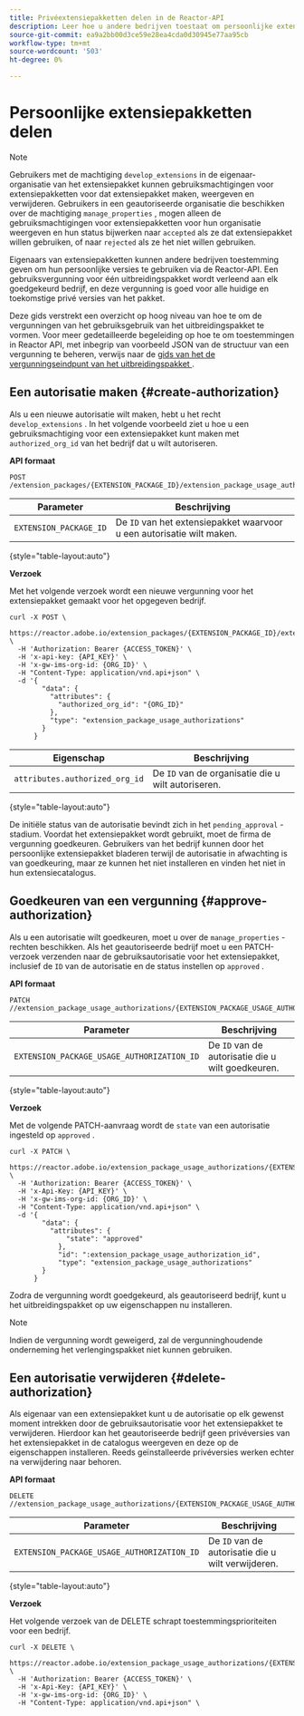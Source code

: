 ```yaml
---
title: Privéextensiepakketten delen in de Reactor-API
description: Leer hoe u andere bedrijven toestaat om persoonlijke extensiepakketten te delen in de Reactor-API.
source-git-commit: ea9a2bb00d3ce59e28ea4cda0d30945e77aa95cb
workflow-type: tm+mt
source-wordcount: '503'
ht-degree: 0%

---
```



# Persoonlijke extensiepakketten delen

>[!NOTE]
>
>Gebruikers met de machtiging `develop_extensions` in de eigenaar-organisatie van het extensiepakket kunnen gebruiksmachtigingen voor extensiepakketten voor dat extensiepakket maken, weergeven en verwijderen. Gebruikers in een geautoriseerde organisatie die beschikken over de machtiging `manage_properties` , mogen alleen de gebruiksmachtigingen voor extensiepakketten voor hun organisatie weergeven en hun status bijwerken naar `accepted` als ze dat extensiepakket willen gebruiken, of naar `rejected` als ze het niet willen gebruiken.

Eigenaars van extensiepakketten kunnen andere bedrijven toestemming geven om hun persoonlijke versies te gebruiken via de Reactor-API. Een gebruiksvergunning voor één uitbreidingspakket wordt verleend aan elk goedgekeurd bedrijf, en deze vergunning is goed voor alle huidige en toekomstige privé versies van het pakket.

Deze gids verstrekt een overzicht op hoog niveau van hoe te om de vergunningen van het gebruiksgebruik van het uitbreidingspakket te vormen. Voor meer gedetailleerde begeleiding op hoe te om toestemmingen in Reactor API, met inbegrip van voorbeeld JSON van de structuur van een vergunning te beheren, verwijs naar de [ gids van het de vergunningseindpunt van het uitbreidingspakket ](../endpoints/extension-package-usage-authorizations.md).

## Een autorisatie maken {#create-authorization}

Als u een nieuwe autorisatie wilt maken, hebt u het recht `develop_extensions` . In het volgende voorbeeld ziet u hoe u een gebruiksmachtiging voor een extensiepakket kunt maken met `authorized_org_id` van het bedrijf dat u wilt autoriseren.

**API formaat**

```http
POST /extension_packages/{EXTENSION_PACKAGE_ID}/extension_package_usage_authorizations
```

| Parameter | Beschrijving |
| --- | --- |
| `EXTENSION_PACKAGE_ID` | De `ID` van het extensiepakket waarvoor u een autorisatie wilt maken. |

{style="table-layout:auto"}

**Verzoek**

Met het volgende verzoek wordt een nieuwe vergunning voor het extensiepakket gemaakt voor het opgegeven bedrijf.

```shell
curl -X POST \
  https://reactor.adobe.io/extension_packages/{EXTENSION_PACKAGE_ID}/extension_package_usage_authorizations \
  -H 'Authorization: Bearer {ACCESS_TOKEN}' \
  -H 'x-api-key: {API_KEY}' \
  -H 'x-gw-ims-org-id: {ORG_ID}' \
  -H "Content-Type: application/vnd.api+json" \
  -d '{
        "data": {
          "attributes": {
            "authorized_org_id": "{ORG_ID}"
          },
          "type": "extension_package_usage_authorizations"
        }
      } 
```

| Eigenschap | Beschrijving |
| --- | --- |
| `attributes.authorized_org_id` | De `ID` van de organisatie die u wilt autoriseren. |

{style="table-layout:auto"}

De initiële status van de autorisatie bevindt zich in het `pending_approval` -stadium. Voordat het extensiepakket wordt gebruikt, moet de firma de vergunning goedkeuren. Gebruikers van het bedrijf kunnen door het persoonlijke extensiepakket bladeren terwijl de autorisatie in afwachting is van goedkeuring, maar ze kunnen het niet installeren en vinden het niet in hun extensiecatalogus.

## Goedkeuren van een vergunning {#approve-authorization}

Als u een autorisatie wilt goedkeuren, moet u over de `manage_properties` -rechten beschikken. Als het geautoriseerde bedrijf moet u een PATCH-verzoek verzenden naar de gebruiksautorisatie voor het extensiepakket, inclusief de `ID` van de autorisatie en de status instellen op `approved` .

**API formaat**

```http
PATCH //extension_package_usage_authorizations/{EXTENSION_PACKAGE_USAGE_AUTHORIZATION_ID}
```

| Parameter | Beschrijving |
| --- | --- |
| `EXTENSION_PACKAGE_USAGE_AUTHORIZATION_ID` | De `ID` van de autorisatie die u wilt goedkeuren. |

{style="table-layout:auto"}

**Verzoek**

Met de volgende PATCH-aanvraag wordt de `state` van een autorisatie ingesteld op `approved` .

```shell
curl -X PATCH \
  https://reactor.adobe.io/extension_package_usage_authorizations/{EXTENSION_PACKAGE_USAGE_AUTHORIZATION_ID} \
  -H 'Authorization: Bearer {ACCESS_TOKEN}' \
  -H 'x-Api-Key: {API_KEY}' \
  -H 'x-gw-ims-org-id: {ORG_ID}' \
  -H "Content-Type: application/vnd.api+json" \
  -d '{
        "data": {
          "attributes": {
	          "state": "approved"
	        },
	        "id": ":extension_package_usage_authorization_id",
	        "type": "extension_package_usage_authorizations"
        }
      }
```

Zodra de vergunning wordt goedgekeurd, als geautoriseerd bedrijf, kunt u het uitbreidingspakket op uw eigenschappen nu installeren.

>[!NOTE]
>
>Indien de vergunning wordt geweigerd, zal de vergunninghoudende onderneming het verlengingspakket niet kunnen gebruiken.

## Een autorisatie verwijderen {#delete-authorization}

Als eigenaar van een extensiepakket kunt u de autorisatie op elk gewenst moment intrekken door de gebruiksautorisatie voor het extensiepakket te verwijderen. Hierdoor kan het geautoriseerde bedrijf geen privéversies van het extensiepakket in de catalogus weergeven en deze op de eigenschappen installeren. Reeds geïnstalleerde privéversies werken echter na verwijdering naar behoren.

**API formaat**

```http
DELETE //extension_package_usage_authorizations/{EXTENSION_PACKAGE_USAGE_AUTHORIZATION_ID}
```

| Parameter | Beschrijving |
| --- | --- |
| `EXTENSION_PACKAGE_USAGE_AUTHORIZATION_ID` | De `ID` van de autorisatie die u wilt verwijderen. |

{style="table-layout:auto"}

**Verzoek**

Het volgende verzoek van de DELETE schrapt toestemmingsprioriteiten voor een bedrijf.

```shell
curl -X DELETE \
  https://reactor.adobe.io/extension_package_usage_authorizations/{EXTENSION_PACKAGE_USAGE_AUTHORIZATION_ID} \
  -H 'Authorization: Bearer {ACCESS_TOKEN}' \
  -H 'x-Api-Key: {API_KEY}' \
  -H 'x-gw-ims-org-id: {ORG_ID}' \
  -H "Content-Type: application/vnd.api+json" \
```
